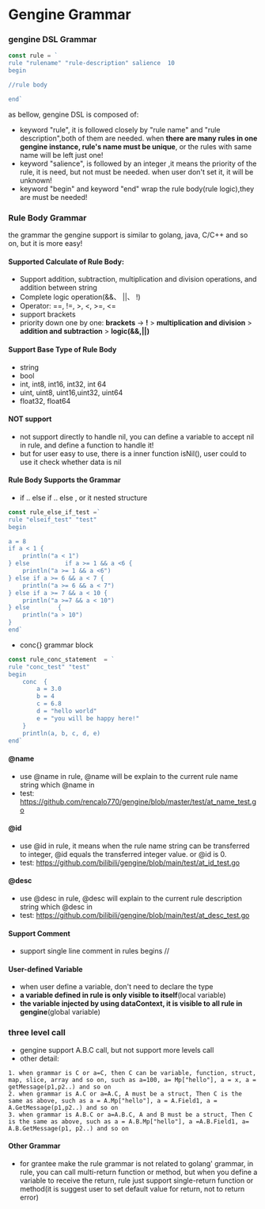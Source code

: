 # Gengine Grammar

### gengine DSL Grammar
```go
const rule = `
rule "rulename" "rule-description" salience  10
begin

//rule body

end`
```
as bellow, gengine DSL is composed of:
- keyword "rule", it is followed closely by "rule name" and "rule description",both of them are needed. when ****there are many rules in one gengine instance, rule's name must be unique****, or the rules with same name will be left just one!
- keyword "salience", is followed by an integer ,it means the priority of the rule, it is need, but not must be needed. when user don't set it, it will be unknown!
- keyword "begin" and keyword "end" wrap the rule body(rule logic),they are must be needed!

### Rule Body Grammar

 the grammar the gengine support is similar to golang, java, C/C++ and so on, but it is more easy!
 
#### Supported Calculate of  Rule Body:
- Support addition, subtraction, multiplication and division operations, and addition between string
- Complete logic operation(&&、 ||、 !)
- Operator: ==, !=, \>, <,  \>=, <=
- support brackets 
- priority down one by one: **brackets** -> **!** > **multiplication and division** > **addition and subtraction** > **logic(&&,||)** 

#### Support Base Type of Rule Body
- string
- bool
- int, int8, int16, int32, int 64
- uint, uint8, uint16,uint32, uint64
- float32, float64

#### NOT support
- not support directly to handle nil, you can define a variable to accept nil in rule, and define a function to handle it! 
- but for user easy to use, there is a inner function isNil(), user could to use it check whether data is nil 

#### Rule Body Supports the Grammar 
- if .. else if .. else , or it nested structure

```go
const rule_else_if_test =`
rule "elseif_test" "test"
begin

a = 8
if a < 1 {
	println("a < 1")
} else          if a >= 1 && a <6 {
	println("a >= 1 && a <6")
} else if a >= 6 && a < 7 {
	println("a >= 6 && a < 7")
} else if a >= 7 && a < 10 {
	println("a >=7 && a < 10")
} else        {
	println("a > 10")
}
end`
```

- conc{} grammar block

```go
const rule_conc_statement  = `
rule "conc_test" "test" 
begin
	conc  { 
		a = 3.0
		b = 4
		c = 6.8
		d = "hello world"
        e = "you will be happy here!"
	}
	println(a, b, c, d, e)
end`
```


#### @name
- use @name in rule, @name will be explain to the current rule name string which @name in
- test: https://github.com/rencalo770/gengine/blob/master/test/at_name_test.go

#### @id
- use @id in rule, it means when the rule name string can be transferred to integer, @id equals the transferred integer value. or @id is 0. 
- test: https://github.com/bilibili/gengine/blob/main/test/at_id_test.go

#### @desc
- use @desc in rule, @desc will explain to the current rule description string which @desc in
- test: https://github.com/bilibili/gengine/blob/main/test/at_desc_test.go

#### Support Comment
- support single line comment in rules begins // 

#### User-defined Variable 
- when user define a variable, don't need to declare the type 
- ****a variable defined in rule is only visible to itself****(local variable)
- ****the variable injected by using dataContext, it is visible to all rule in gengine****(global variable)

### three level call
- gengine support A.B.C call, but not support more levels call
- other detail:
```
1. when grammar is C or a=C, then C can be variable, function, struct, map, slice, array and so on, such as a=100, a= Mp["hello"], a = x, a = getMessage(p1,p2..) and so on
2. when grammar is A.C or a=A.C, A must be a struct, Then C is the same as above, such as a = A.Mp["hello"], a = A.Field1, a = A.GetMessage(p1,p2..) and so on
3. when grammar is A.B.C or a=A.B.C, A and B must be a struct, Then C is the same as above, such as a = A.B.Mp["hello"], a =A.B.Field1, a= A.B.GetMessage(p1, p2..) and so on 

```

#### Other Grammar 
- for grantee make the rule grammar is not related to golang' grammar, in rule, you can call multi-return function or method, but when you define a variable to receive the return, rule just support single-return function or method(it is suggest user to set default value for return, not to return error)


